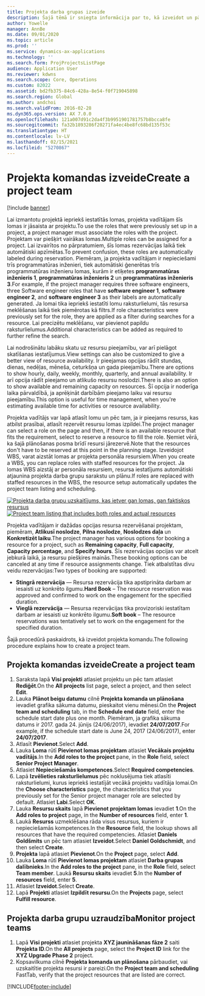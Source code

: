 ```yaml
---
title: Projekta darba grupas izveide
description: Šajā tēmā ir sniegta informācija par to, kā izveidot un pārvaldīt projekta darba grupas.
author: Yowelle
manager: AnnBe
ms.date: 09/01/2020
ms.topic: article
ms.prod: ''
ms.service: dynamics-ax-applications
ms.technology: ''
ms.search.form: ProjProjectsListPage
audience: Application User
ms.reviewer: kdwns
ms.search.scope: Core, Operations
ms.custom: 82022
ms.assetid: bd2fb375-84c6-428a-8e54-f0f719045898
ms.search.region: Global
ms.author: andchoi
ms.search.validFrom: 2016-02-28
ms.dyn365.ops.version: AX 7.0.0
ms.openlocfilehash: 121a007d91c2da4f3b9951901781757b8bcca8fe
ms.sourcegitcommit: fa32b1893286f20271fa4ec4be8fc68bd135f53c
ms.translationtype: HT
ms.contentlocale: lv-LV
ms.lasthandoff: 02/15/2021
ms.locfileid: "5270867"
---
```

# <a name="create-a-project-team"></a><span data-ttu-id="079b8-103">Projekta komandas izveide</span><span class="sxs-lookup"><span data-stu-id="079b8-103">Create a project team</span></span>

[!include [banner](../includes/banner.md)]

<span data-ttu-id="079b8-104">Lai izmantotu projektā iepriekš iestatītās lomas, projekta vadītājam šīs lomas ir jāsaista ar projektu.</span><span class="sxs-lookup"><span data-stu-id="079b8-104">To use the roles that were previously set up in a project, a project manager must associate the roles with the project.</span></span> <span data-ttu-id="079b8-105">Projektam var piešķirt vairākas lomas.</span><span class="sxs-lookup"><span data-stu-id="079b8-105">Multiple roles can be assigned for a project.</span></span> <span data-ttu-id="079b8-106">Lai izvairītos no pārpratumiem, šīs lomas rezervācijas laikā tiek automātiski apzīmētas.</span><span class="sxs-lookup"><span data-stu-id="079b8-106">To prevent confusion, these roles are automatically labeled during reservation.</span></span> <span data-ttu-id="079b8-107">Piemēram, ja projekta vadītājam ir nepieciešami trīs programmatūras inženieri, tiek automātiski ģenerētas trīs programmatūras inženieru lomas, kurām ir etiķetes **programmatūras inženieris 1**, **programmatūras inženieris 2** un **programmatūras inženieris 3**.</span><span class="sxs-lookup"><span data-stu-id="079b8-107">For example, if the project manager requires three software engineers, three Software engineer roles that have **software engineer 1**, **software engineer 2**, and **software engineer 3** as their labels are automatically generated.</span></span> <span data-ttu-id="079b8-108">Ja lomai tika iepriekš iestatīti lomu raksturlielumi, tās resursa meklēšanas laikā tiek piemērotas kā filtrs.</span><span class="sxs-lookup"><span data-stu-id="079b8-108">If role characteristics were previously set for the role, they are applied as a filter during searches for a resource.</span></span> <span data-ttu-id="079b8-109">Lai precizētu meklēšanu, var pievienot papildu raksturlielumus.</span><span class="sxs-lookup"><span data-stu-id="079b8-109">Additional characteristics can be added as required to further refine the search.</span></span>

<span data-ttu-id="079b8-110">Lai nodrošinātu labāku skatu uz resursu pieejamību, var arī pielāgot skatīšanas iestatījumus.</span><span class="sxs-lookup"><span data-stu-id="079b8-110">View settings can also be customized to give a better view of resource availability.</span></span> <span data-ttu-id="079b8-111">Ir pieejamas opcijas rādīt stundas, dienas, nedēļas, mēneša, ceturkšņa un gada pieejamību.</span><span class="sxs-lookup"><span data-stu-id="079b8-111">There are options to show hourly, daily, weekly, monthly, quarterly, and annual availability.</span></span> <span data-ttu-id="079b8-112">Ir arī opcija rādīt pieejamo un atlikušo resursu noslodzi.</span><span class="sxs-lookup"><span data-stu-id="079b8-112">There is also an option to show available and remaining capacity on resources.</span></span> <span data-ttu-id="079b8-113">Šī opcija ir noderīga laika pārvaldībā, ja aprēķināt darbībām pieejamo laiku vai resursu pieejamību.</span><span class="sxs-lookup"><span data-stu-id="079b8-113">This option is useful for time management, when you're estimating available time for activities or resource availability.</span></span>

<span data-ttu-id="079b8-114">Projekta vadītājs var lapā atlasīt lomu un pēc tam, ja ir pieejams resurss, kas atbilst prasībai, atlasīt rezervēt resursu lomas izpildei.</span><span class="sxs-lookup"><span data-stu-id="079b8-114">The project manager can select a role on the page and then, if there is an available resource that fits the requirement, select to reserve a resource to fill the role.</span></span> <span data-ttu-id="079b8-115">Ņemiet vērā, ka šajā plānošanas posma brīdī resursi jārezervē.</span><span class="sxs-lookup"><span data-stu-id="079b8-115">Note that the resources don't have to be reserved at this point in the planning stage.</span></span> <span data-ttu-id="079b8-116">Izveidojot WBS, varat aizstāt lomas ar projekta personāla resursiem.</span><span class="sxs-lookup"><span data-stu-id="079b8-116">When you create a WBS, you can replace roles with staffed resources for the project.</span></span> <span data-ttu-id="079b8-117">Ja lomas WBS aizstāj ar personāla resursiem, resursa iestatījums automātiski atjaunina projekta darba grupu sarakstu un plānu.</span><span class="sxs-lookup"><span data-stu-id="079b8-117">If roles are replaced with staffed resources in the WBS, the resource setup automatically updates the project team listing and scheduling.</span></span>

<span data-ttu-id="079b8-118">[![Projekta darba grupu uzskaitījums, kas ietver gan lomas, gan faktiskos resursus](./media/projectresourcing03-1024x368.jpg)](./media/projectresourcing03.jpg)</span><span class="sxs-lookup"><span data-stu-id="079b8-118">[![Project team listing that includes both roles and actual resources](./media/projectresourcing03-1024x368.jpg)](./media/projectresourcing03.jpg)</span></span> 

<span data-ttu-id="079b8-119">Projekta vadītājam ir dažādas opcijas resursa rezervēšanai projektam, piemēram, **Atlikusī noslodze**, **Pilna noslodze**, **Noslodzes daļa** un **Konkretizēt laiku**.</span><span class="sxs-lookup"><span data-stu-id="079b8-119">The project manager has various options for booking a resource for a project, such as **Remaining capacity**, **Full capacity**, **Capacity percentage**, and **Specify hours**.</span></span> <span data-ttu-id="079b8-120">Šīs rezervācijas opcijas var atcelt jebkurā laikā, ja resursu piešķires mainās.</span><span class="sxs-lookup"><span data-stu-id="079b8-120">These booking options can be canceled at any time if resource assignments change.</span></span> <span data-ttu-id="079b8-121">Tiek atbalstītas divu veidu rezervācijas:</span><span class="sxs-lookup"><span data-stu-id="079b8-121">Two types of booking are supported:</span></span>

- <span data-ttu-id="079b8-122">**Stingrā rezervācija** — Resursa rezervācija tika apstiprināta darbam ar iesaisti uz konkrēto ilgumu.</span><span class="sxs-lookup"><span data-stu-id="079b8-122">**Hard Book** – The resource reservation was approved and confirmed to work on the engagement for the specified duration.</span></span>
- <span data-ttu-id="079b8-123">**Vieglā rezervācija** — Resursa rezervācijas tika provizoriski iestatītam darbam ar iesaisti uz konkrēto ilgumu.</span><span class="sxs-lookup"><span data-stu-id="079b8-123">**Soft book** – The resource reservations was tentatively set to work on the engagement for the specified duration.</span></span>

<span data-ttu-id="079b8-124">Šajā procedūrā paskaidrots, kā izveidot projekta komandu.</span><span class="sxs-lookup"><span data-stu-id="079b8-124">The following procedure explains how to create a project team.</span></span>

## <a name="create-a-project-team"></a><span data-ttu-id="079b8-125">Projekta komandas izveide</span><span class="sxs-lookup"><span data-stu-id="079b8-125">Create a project team</span></span>

1. <span data-ttu-id="079b8-126">Saraksta lapā **Visi projekti** atlasiet projektu un pēc tam atlasiet **Rediģēt**.</span><span class="sxs-lookup"><span data-stu-id="079b8-126">On the **All projects** list page, select a project, and then select **Edit**.</span></span>
2. <span data-ttu-id="079b8-127">Lauka **Plānot beigu datumu** cilnē **Projekta komanda un plānošana** ievadiet grafika sākuma datumu, pieskaitot vienu mēnesi.</span><span class="sxs-lookup"><span data-stu-id="079b8-127">On the **Project team and scheduling** tab, in the **Schedule end date** field, enter the schedule start date plus one month.</span></span> <span data-ttu-id="079b8-128">Piemēram, ja grafika sākuma datums ir 2017. gada 24. jūnijs (24/06/2017), ievadiet **24/07/2017**.</span><span class="sxs-lookup"><span data-stu-id="079b8-128">For example, if the schedule start date is June 24, 2017 (24/06/2017), enter **24/07/2017**.</span></span>
3. <span data-ttu-id="079b8-129">Atlasīt **Pievienot**.</span><span class="sxs-lookup"><span data-stu-id="079b8-129">Select **Add**.</span></span>
4. <span data-ttu-id="079b8-130">Lauka **Loma** rūtī **Pievienot lomas projektam** atlasiet **Vecākais projektu vadītājs**.</span><span class="sxs-lookup"><span data-stu-id="079b8-130">In the **Add roles to the project** pane, in the **Role** field, select **Senior Project Manager**.</span></span>
5. <span data-ttu-id="079b8-131">Atlasiet **Nepieciešamās kompetences**.</span><span class="sxs-lookup"><span data-stu-id="079b8-131">Select **Required competencies**.</span></span>
6. <span data-ttu-id="079b8-132">Lapā **Izvēlieties raksturlielumus** pēc noklusējuma tiek atlasīti raksturlielumi, kurus iepriekš iestatījāt vecākā projektu vadītāja lomai.</span><span class="sxs-lookup"><span data-stu-id="079b8-132">On the **Choose characteristics** page, the characteristics that you previously set for the Senior project manager role are selected by default.</span></span> <span data-ttu-id="079b8-133">Atlasiet **Labi**.</span><span class="sxs-lookup"><span data-stu-id="079b8-133">Select **OK**.</span></span>
7. <span data-ttu-id="079b8-134">Lauka **Resursu skaits** lapā **Pievienot projektam lomas** ievadiet **1**.</span><span class="sxs-lookup"><span data-stu-id="079b8-134">On the **Add roles to project** page, in the **Number of resources** field, enter **1**.</span></span>
8. <span data-ttu-id="079b8-135">Laukā **Resurss** uzmeklēšana rāda visus resursus, kuriem ir nepieciešamās kompetences.</span><span class="sxs-lookup"><span data-stu-id="079b8-135">In the **Resource** field, the lookup shows all resources that have the required competencies.</span></span> <span data-ttu-id="079b8-136">Atlasiet **Daniels Goldšmits** un pēc tam atlasiet **Izveidot**.</span><span class="sxs-lookup"><span data-stu-id="079b8-136">Select **Daniel Goldschmidt**, and then select **Create**.</span></span>
9. <span data-ttu-id="079b8-137">**Projekta** lapā atlasiet **Pievienot**.</span><span class="sxs-lookup"><span data-stu-id="079b8-137">On the **Project** page, select **Add**.</span></span>
10. <span data-ttu-id="079b8-138">Lauka **Loma** rūtī **Pievienot lomas projektam** atlasiet **Darba grupas dalībnieks**.</span><span class="sxs-lookup"><span data-stu-id="079b8-138">In the **Add roles to the project** pane, in the **Role** field, select **Team member**.</span></span> <span data-ttu-id="079b8-139">Laukā **Resursu skaits** ievadiet **5**.</span><span class="sxs-lookup"><span data-stu-id="079b8-139">In the **Number of resources** field, enter **5**.</span></span>
11. <span data-ttu-id="079b8-140">Atlasiet **Izveidot**.</span><span class="sxs-lookup"><span data-stu-id="079b8-140">Select **Create**.</span></span>
12. <span data-ttu-id="079b8-141">Lapā **Projekti** atlasiet **Izpildīt resursu**.</span><span class="sxs-lookup"><span data-stu-id="079b8-141">On the **Projects** page, select **Fulfill resource**.</span></span>

## <a name="monitor-project-teams"></a><span data-ttu-id="079b8-142">Projekta darba grupu uzraudzība</span><span class="sxs-lookup"><span data-stu-id="079b8-142">Monitor project teams</span></span>
1. <span data-ttu-id="079b8-143">Lapā **Visi projekti** atlasiet projekta **XYZ jaunināšanas fāze 2** saiti **Projekta ID**.</span><span class="sxs-lookup"><span data-stu-id="079b8-143">On the **All projects** page, select the **Project ID** link for the **XYZ Upgrade Phase 2** project.</span></span>
2. <span data-ttu-id="079b8-144">Kopsavilkuma cilnē **Projekta komanda un plānošana** pārbaudiet, vai uzskaitītie projekta resursi ir pareizi.</span><span class="sxs-lookup"><span data-stu-id="079b8-144">On the **Project team and scheduling** FastTab, verify that the project resources that are listed are correct.</span></span>


[!INCLUDE[footer-include](../includes/footer-banner.md)]